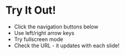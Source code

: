 # Try It Out!

- Click the navigation buttons below
- Use left/right arrow keys
- Try fullscreen mode
- Check the URL - it updates with each slide! 